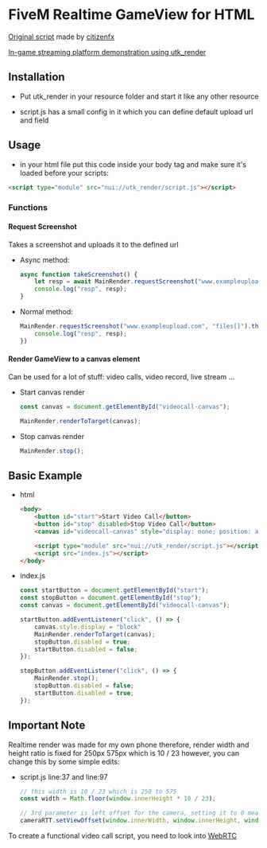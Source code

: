 # FiveM Realtime GameView for HTML

[Original script](https://github.com/citizenfx/screenshot-basic) made by [citizenfx](https://github.com/citizenfx)

[In-game streaming platform demonstration using utk_render](https://github.com/utkuali/utk_streamer)

## Installation

- Put utk_render in your resource folder and start it like any other resource

- script.js has a small config in it which you can define default upload url and field

## Usage

- in your html file put this code inside your body tag and make sure it's loaded before your scripts:

```html
<script type="module" src="nui://utk_render/script.js"></script>
```

### Functions

#### Request Screenshot

Takes a screenshot and uploads it to the defined url

- Async method:

    ```js
    async function takeScreenshot() {
        let resp = await MainRender.requestScreenshot("www.exampleupload.com", "files[]");
        console.log("resp", resp);
    }
    ```

- Normal method:

    ```js
    MainRender.requestScreenshot("www.exampleupload.com", "files[]").then((resp) => {
        console.log("resp", resp);
    })
    ```

#### Render GameView to a canvas element

Can be used for a lot of stuff: video calls, video record, live stream ...

- Start canvas render

    ```js
    const canvas = document.getElementById("videocall-canvas");

    MainRender.renderToTarget(canvas);
    ```

- Stop canvas render

    ```js
    MainRender.stop();
    ```

## Basic Example

- html

    ```html
    <body>
        <button id="start">Start Video Call</button>
        <button id="stop" disabled>Stop Video Call</button>
        <canvas id="videocall-canvas" style="display: none; position: absolute; width: 250px; height: 575px; right: 5px; bottom: 5px; border: solid 5px red;"></canvas>

        <script type="module" src="nui://utk_render/script.js"></script>
        <script src="index.js"></script>
    </body>
    ```

- index.js

    ```js
    const startButton = document.getElementById("start");
    const stopButton = document.getElementById("stop");
    const canvas = document.getElementById("videocall-canvas");

    startButton.addEventListener("click", () => {
        canvas.style.display = "block"
        MainRender.renderToTarget(canvas);
        stopButton.disabled = true;
        startButton.disabled = false;
    });

    stopButton.addEventListener("click", () => {
        MainRender.stop();
        stopButton.disabled = false;
        startButton.disabled = true;
    });
    ```

## Important Note

Realtime render was made for my own phone therefore, render width and height ratio is fixed for 250px 575px which is 10 / 23 however, you can change this by some simple edits:

- script.js line:37 and line:97

    ```js
    // this width is 10 / 23 which is 250 to 575
    const width = Math.floor(window.innerHeight * 10 / 23);

    // 3rd parameter is left offset for the camera, setting it to 0 means most left side of the game, setting it to window.innerWidth / 2 means half of the game
    cameraRTT.setViewOffset(window.innerWidth, window.innerHeight, window.innerWidth / 3.5, 0, width, window.innerHeight);
    ```

To create a functional video call script, you need to look into [WebRTC](https://webrtc.org/)
